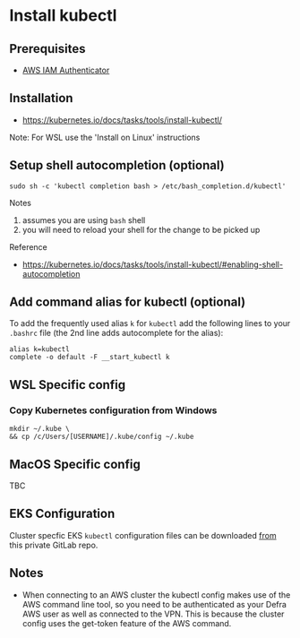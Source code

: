 # Install kubectl

## Prerequisites

* [AWS IAM Authenticator](install-aws-aim-authenticator.md)

## Installation

* https://kubernetes.io/docs/tasks/tools/install-kubectl/

Note: For WSL use the 'Install on Linux' instructions

## Setup shell autocompletion (optional)

```
sudo sh -c 'kubectl completion bash > /etc/bash_completion.d/kubectl'
```

Notes

1. assumes you are using `bash` shell
1. you will need to reload your shell for the change to be picked up

Reference

* https://kubernetes.io/docs/tasks/tools/install-kubectl/#enabling-shell-autocompletion

## Add command alias for kubectl (optional)

To add the frequently used alias `k` for `kubectl` add the following lines to your `.bashrc` file (the 2nd line adds autocomplete for the alias):

```
alias k=kubectl
complete -o default -F __start_kubectl k
```

## WSL Specific config

### Copy Kubernetes configuration from Windows
```
mkdir ~/.kube \
&& cp /c/Users/[USERNAME]/.kube/config ~/.kube
```

## MacOS Specific config
TBC

## EKS Configuration

Cluster specfic EKS `kubectl` configuration files can be downloaded [from](http://gitlab.ffc.aws-int.defra.cloud/kubernetes) this private GitLab repo.

## Notes

* When connecting to an AWS cluster the kubectl config makes use of the AWS command line tool, so you need to be authenticated as your Defra AWS user as well as connected to the VPN. This is because the cluster config uses the get-token feature of the AWS command.
